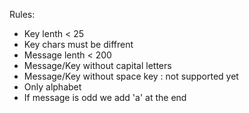 Rules:
- Key lenth < 25 
- Key chars must be diffrent 
- Message lenth < 200 
- Message/Key without capital letters 
- Message/Key without space key : not supported yet 
- Only alphabet 
- If message is odd we add 'a' at the end 
